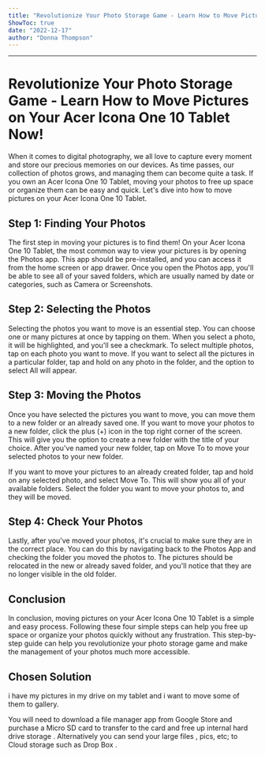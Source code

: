```yaml
---
title: "Revolutionize Your Photo Storage Game - Learn How to Move Pictures on Your Acer Icona One 10 Tablet Now!"
ShowToc: true 
date: "2022-12-17"
author: "Donna Thompson"
---
```

*****
# Revolutionize Your Photo Storage Game - Learn How to Move Pictures on Your Acer Icona One 10 Tablet Now!

When it comes to digital photography, we all love to capture every moment and store our precious memories on our devices. As time passes, our collection of photos grows, and managing them can become quite a task. If you own an Acer Icona One 10 Tablet, moving your photos to free up space or organize them can be easy and quick. Let's dive into how to move pictures on your Acer Icona One 10 Tablet.

## Step 1: Finding Your Photos 

The first step in moving your pictures is to find them! On your Acer Icona One 10 Tablet, the most common way to view your pictures is by opening the Photos app. This app should be pre-installed, and you can access it from the home screen or app drawer. Once you open the Photos app, you'll be able to see all of your saved folders, which are usually named by date or categories, such as Camera or Screenshots. 

## Step 2: Selecting the Photos 

Selecting the photos you want to move is an essential step. You can choose one or many pictures at once by tapping on them. When you select a photo, it will be highlighted, and you'll see a checkmark. To select multiple photos, tap on each photo you want to move. If you want to select all the pictures in a particular folder, tap and hold on any photo in the folder, and the option to select All will appear. 

## Step 3: Moving the Photos 

Once you have selected the pictures you want to move, you can move them to a new folder or an already saved one. If you want to move your photos to a new folder, click the plus (+) icon in the top right corner of the screen. This will give you the option to create a new folder with the title of your choice. After you've named your new folder, tap on Move To to move your selected photos to your new folder.

If you want to move your pictures to an already created folder, tap and hold on any selected photo, and select Move To. This will show you all of your available folders. Select the folder you want to move your photos to, and they will be moved.

## Step 4: Check Your Photos 

Lastly, after you've moved your photos, it's crucial to make sure they are in the correct place. You can do this by navigating back to the Photos App and checking the folder you moved the photos to. The pictures should be relocated in the new or already saved folder, and you'll notice that they are no longer visible in the old folder.

## Conclusion 

In conclusion, moving pictures on your Acer Icona One 10 Tablet is a simple and easy process. Following these four simple steps can help you free up space or organize your photos quickly without any frustration. This step-by-step guide can help you revolutionize your photo storage game and make the management of your photos much more accessible.


## Chosen Solution
 i have my pictures in my drive on my tablet and i want to move some of them to gallery.

 You will need to download a file manager app from Google Store and purchase a Micro SD card to transfer to the card and free up internal hard drive storage . Alternatively you can send your large files , pics, etc; to Cloud storage such as Drop Box .




